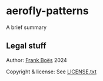 # aerofly-patterns

A brief summary

## Legal stuff

Author: [Frank Boës](https://3960.org/) 2024

Copyright & license: See [LICENSE.txt](LICENSE.txt)
